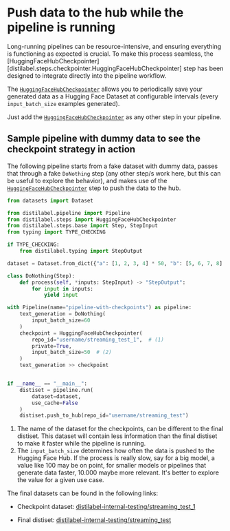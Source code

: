 # Push data to the hub while the pipeline is running

Long-running pipelines can be resource-intensive, and ensuring everything is functioning as expected is crucial. To make this process seamless, the [HuggingFaceHubCheckpointer][distilabel.steps.checkpointer.HuggingFaceHubCheckpointer] step has been designed to integrate directly into the pipeline workflow.

The [`HuggingFaceHubCheckpointer`](https://distilabel.argilla.io/dev/sections/getting_started/quickstart/) allows you to periodically save your generated data as a Hugging Face Dataset at configurable intervals (every `input_batch_size` examples generated).

Just add the [`HuggingFaceHubCheckpointer`](https://distilabel.argilla.io/dev/sections/getting_started/quickstart/) as any other step in your pipeline.

## Sample pipeline with dummy data to see the checkpoint strategy in action

The following pipeline starts from a fake dataset with dummy data, passes that through a fake `DoNothing` step (any other step/s work here, but this can be useful to explore the behavior), and makes use of the [`HuggingFaceHubCheckpointer`](https://distilabel.argilla.io/dev/sections/getting_started/quickstart/) step to push the data to the hub.

```python
from datasets import Dataset

from distilabel.pipeline import Pipeline
from distilabel.steps import HuggingFaceHubCheckpointer
from distilabel.steps.base import Step, StepInput
from typing import TYPE_CHECKING

if TYPE_CHECKING:
    from distilabel.typing import StepOutput

dataset = Dataset.from_dict({"a": [1, 2, 3, 4] * 50, "b": [5, 6, 7, 8] * 50})

class DoNothing(Step):
    def process(self, *inputs: StepInput) -> "StepOutput":
        for input in inputs:
            yield input

with Pipeline(name="pipeline-with-checkpoints") as pipeline:
    text_generation = DoNothing(
        input_batch_size=60
    )
    checkpoint = HuggingFaceHubCheckpointer(
        repo_id="username/streaming_test_1",  # (1)
        private=True,
        input_batch_size=50  # (2)
    )
    text_generation >> checkpoint


if __name__ == "__main__":
    distiset = pipeline.run(
        dataset=dataset,
        use_cache=False
    )
    distiset.push_to_hub(repo_id="username/streaming_test")
```

1. The name of the dataset for the checkpoints, can be different to the final distiset. This dataset
will contain less information than the final distiset to make it faster while the pipeline is running.
2. The `input_batch_size` determines how often the data is pushed to the Hugging Face Hub. If the process is really slow, say for a big model, a value like 100 may be on point, for smaller models or pipelines that generate data faster, 10.000 maybe more relevant. It's better to explore the value for a given use case.

The final datasets can be found in the following links:

- Checkpoint dataset: [distilabel-internal-testing/streaming_test_1](https://huggingface.co/datasets/distilabel-internal-testing/streaming_test_1)

- Final distiset: [distilabel-internal-testing/streaming_test](https://huggingface.co/datasets/distilabel-internal-testing/streaming_test)
